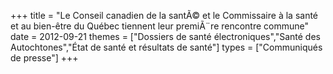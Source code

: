+++
title = "Le Conseil canadien de la santÃ© et le Commissaire à la santé et au bien-être du Québec tiennent leur premiÃ¨re rencontre commune"
date = 2012-09-21
themes = ["Dossiers de santé électroniques","Santé des Autochtones","État de santé et résultats de santé"]
types = ["Communiqués de presse"]
+++
